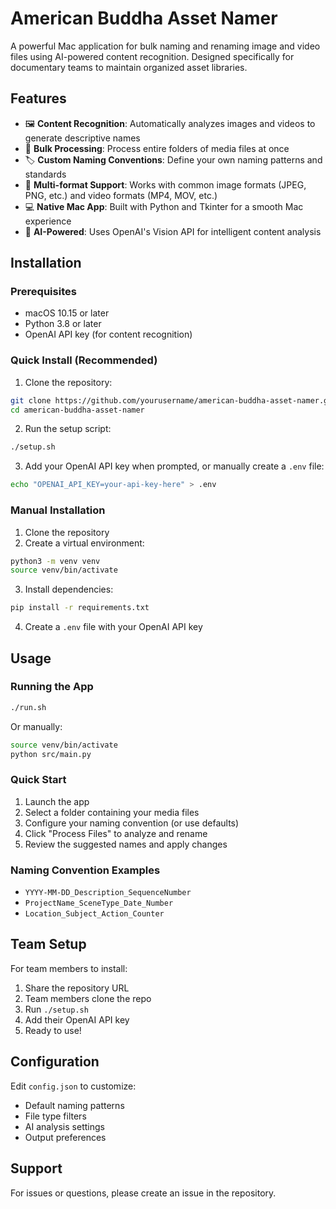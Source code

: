 # American Buddha Asset Namer

A powerful Mac application for bulk naming and renaming image and video files using AI-powered content recognition. Designed specifically for documentary teams to maintain organized asset libraries.

## Features

- 🖼️ **Content Recognition**: Automatically analyzes images and videos to generate descriptive names
- 📁 **Bulk Processing**: Process entire folders of media files at once
- 🏷️ **Custom Naming Conventions**: Define your own naming patterns and standards
- 🎥 **Multi-format Support**: Works with common image formats (JPEG, PNG, etc.) and video formats (MP4, MOV, etc.)
- 💻 **Native Mac App**: Built with Python and Tkinter for a smooth Mac experience
- 🤖 **AI-Powered**: Uses OpenAI's Vision API for intelligent content analysis

## Installation

### Prerequisites
- macOS 10.15 or later
- Python 3.8 or later
- OpenAI API key (for content recognition)

### Quick Install (Recommended)

1. Clone the repository:
```bash
git clone https://github.com/yourusername/american-buddha-asset-namer.git
cd american-buddha-asset-namer
```

2. Run the setup script:
```bash
./setup.sh
```

3. Add your OpenAI API key when prompted, or manually create a `.env` file:
```bash
echo "OPENAI_API_KEY=your-api-key-here" > .env
```

### Manual Installation

1. Clone the repository
2. Create a virtual environment:
```bash
python3 -m venv venv
source venv/bin/activate
```

3. Install dependencies:
```bash
pip install -r requirements.txt
```

4. Create a `.env` file with your OpenAI API key

## Usage

### Running the App

```bash
./run.sh
```

Or manually:
```bash
source venv/bin/activate
python src/main.py
```

### Quick Start

1. Launch the app
2. Select a folder containing your media files
3. Configure your naming convention (or use defaults)
4. Click "Process Files" to analyze and rename
5. Review the suggested names and apply changes

### Naming Convention Examples

- `YYYY-MM-DD_Description_SequenceNumber`
- `ProjectName_SceneType_Date_Number`
- `Location_Subject_Action_Counter`

## Team Setup

For team members to install:

1. Share the repository URL
2. Team members clone the repo
3. Run `./setup.sh`
4. Add their OpenAI API key
5. Ready to use!

## Configuration

Edit `config.json` to customize:
- Default naming patterns
- File type filters
- AI analysis settings
- Output preferences

## Support

For issues or questions, please create an issue in the repository.